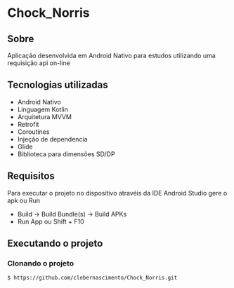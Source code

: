 # Chock_Norris

## Sobre
Aplicação desenvolvida em Android Nativo para estudos utilizando uma requisição api on-line
## Tecnologias utilizadas
- Android Nativo
- Linguagem Kotlin
- Arquitetura MVVM
- Retrofit
- Coroutines
- Injeção de dependencia
- Glide
- Biblioteca para dimensões SD/DP

## Requisitos
Para executar o projeto no dispositivo atravéis da IDE Android Studio gere o apk ou Run
- Build -> Build Bundle(s) -> Build APKs 
- Run App ou Shift + F10

## Executando o projeto
### Clonando o projeto
```bash
$ https://github.com/clebernascimento/Chock_Norris.git
```
